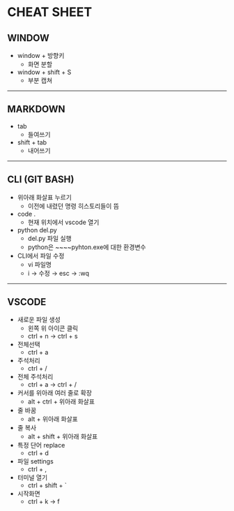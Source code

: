 # CHEAT SHEET

## WINDOW

- window + 방향키
    - 화면 분할
- window + shift + S
    - 부분 캡쳐

---

## MARKDOWN

- tab
    - 들여쓰기
- shift + tab
    - 내어쓰기

---

## CLI (GIT BASH)

- 위아래 화살표 누르기
    - 이전에 내렸던 명령 히스토리들이 뜸
- code .
    - 현재 위치에서 vscode 열기
- python del.py
    - del.py 파일 실행
    - python은 ~~~~pyhton.exe에 대한 환경변수
- CLI에서 파일 수정
    - vi 파일명
    - i → 수정 → esc → :wq

---

## VSCODE

- 새로운 파일 생성
    - 왼쪽 위 아이콘 클릭
    - ctrl + n → ctrl + s
- 전체선택
    - ctrl + a
- 주석처리
    - ctrl + /
- 전체 주석처리
    - ctrl + a → ctrl + /
- 커서를 위아래 여러 줄로 확장
    - alt + ctrl + 위아래 화살표
- 줄 바꿈
    - alt + 위아래 화살표
- 줄 복사
    - alt + shift + 위아래 화살표
- 특정 단어 replace
    - ctrl + d
- 파일 settings
    - ctrl + ,
- 터미널 열기
    - ctrl + shift + `
- 시작화면
    - ctrl + k → f